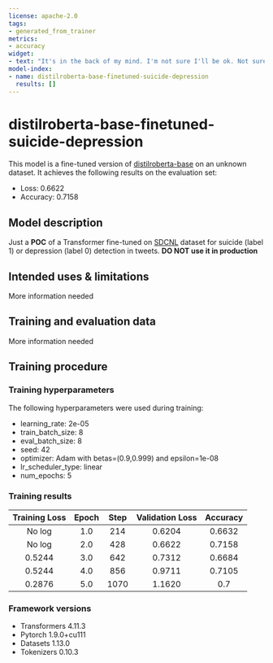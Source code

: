 ```yaml
---
license: apache-2.0
tags:
- generated_from_trainer
metrics:
- accuracy
widget:
- text: "It's in the back of my mind. I'm not sure I'll be ok. Not sure I can deal with this. I'll try...I will try. Even though it's hard to see the point. But...this still isn't off the table."
model-index:
- name: distilroberta-base-finetuned-suicide-depression
  results: []
---
```


<!-- This model card has been generated automatically according to the information the Trainer had access to. You
should probably proofread and complete it, then remove this comment. -->

# distilroberta-base-finetuned-suicide-depression

This model is a fine-tuned version of [distilroberta-base](https://huggingface.co/distilroberta-base) on an unknown dataset.
It achieves the following results on the evaluation set:
- Loss: 0.6622
- Accuracy: 0.7158

## Model description

Just a **POC** of a Transformer fine-tuned on [SDCNL](https://github.com/ayaanzhaque/SDCNL) dataset for suicide (label 1) or depression (label 0) detection in tweets.
**DO NOT use it in production**

## Intended uses & limitations

More information needed

## Training and evaluation data

More information needed

## Training procedure

### Training hyperparameters

The following hyperparameters were used during training:
- learning_rate: 2e-05
- train_batch_size: 8
- eval_batch_size: 8
- seed: 42
- optimizer: Adam with betas=(0.9,0.999) and epsilon=1e-08
- lr_scheduler_type: linear
- num_epochs: 5

### Training results

| Training Loss | Epoch | Step | Validation Loss | Accuracy |
|:-------------:|:-----:|:----:|:---------------:|:--------:|
| No log        | 1.0   | 214  | 0.6204          | 0.6632   |
| No log        | 2.0   | 428  | 0.6622          | 0.7158   |
| 0.5244        | 3.0   | 642  | 0.7312          | 0.6684   |
| 0.5244        | 4.0   | 856  | 0.9711          | 0.7105   |
| 0.2876        | 5.0   | 1070 | 1.1620          | 0.7      |


### Framework versions

- Transformers 4.11.3
- Pytorch 1.9.0+cu111
- Datasets 1.13.0
- Tokenizers 0.10.3
